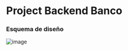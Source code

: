 # Project Backend Banco 

### Esquema de diseño
![image](https://user-images.githubusercontent.com/66846214/126203596-92923612-4902-46d2-bd43-6bb1e0ee27ef.png)

